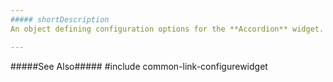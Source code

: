 ```yaml
---
##### shortDescription
An object defining configuration options for the **Accordion** widget.

---
```

#####See Also#####
#include common-link-configurewidget